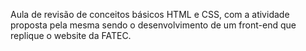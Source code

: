 Aula de revisão de conceitos básicos HTML e CSS, com a atividade proposta pela mesma sendo o desenvolvimento de um front-end que replique o website da FATEC.
